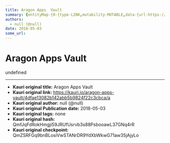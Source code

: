 ```yaml
---
title: Aragon Apps  Vault
summary: {entityMap-{0-{type-LINK,mutability-MUTABLE,data-{url-https-//github.com/aragon/aragon-apps/tree/master/apps/vault}},blocks--{key-foo,text-Code in Github- aragon-apps/apps/vault,type-unstyled,depth-0,inlineStyleRanges--{offset-0,length-15,style-ITALIC,{offset-0,length-15,style-BOLD-,entityRanges--{offset-16,length-22,key-0}-,data-{}},{key-6dpt9,text-,type-unstyled,depth-0,inlineStyleRanges-,entityRanges-,data-{}},{key-6lcsg,text-Vaults own and manage the ERC20 assets the DAO has.,type-unstyled,d
authors:
  - null (@null)
date: 2018-05-03
some_url: 
---
```


# Aragon Apps  Vault


undefined


---

- **Kauri original title:** Aragon Apps  Vault
- **Kauri original link:** https://kauri.io/aragon-apps-vault/4dfae13082b142abb5b9824f22c3cbca/a
- **Kauri original author:** null (@null)
- **Kauri original Publication date:** 2018-05-03
- **Kauri original tags:** none
- **Kauri original hash:** QmfJqFdRokHmgji59JRUfUsrvb3s88PsbooawL37GNq4rR
- **Kauri original checkpoint:** QmZSRFGq9bnBLosiVwSTANrDR9YdXbWkwG71aw35jAjyLo



